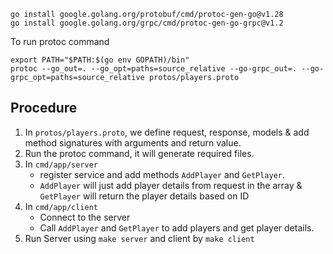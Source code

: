 
```
go install google.golang.org/protobuf/cmd/protoc-gen-go@v1.28
go install google.golang.org/grpc/cmd/protoc-gen-go-grpc@v1.2
```


To run protoc command

```
export PATH="$PATH:$(go env GOPATH)/bin"
protoc --go_out=. --go_opt=paths=source_relative --go-grpc_out=. --go-grpc_opt=paths=source_relative protos/players.proto

```


## Procedure

1. In `protos/players.proto`, we define request, response, models & add method signatures with arguments and return value.
2. Run the protoc command, it will generate required files.
3. In `cmd/app/server`
   *  register service and add methods `AddPlayer` and `GetPlayer`. 
   * `AddPlayer` will just add player details from request in the array & `GetPlayer` will return the player details based on ID
4. In `cmd/app/client`
   * Connect to the server
   * Call `AddPlayer` and `GetPlayer` to add players and get player details.
5. Run Server using `make server` and client by `make client`
